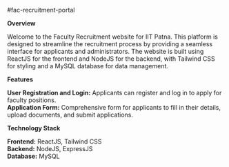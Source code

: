 #fac-recruitment-portal

**Overview** <br/>

Welcome to the Faculty Recruitment website for IIT Patna. This platform is designed to streamline the recruitment process by providing a seamless interface for applicants and administrators. The website is built using ReactJS for the frontend and NodeJS for the backend, with Tailwind CSS for styling and a MySQL database for data management. <br/>

**Features** <br/>

**User Registration and Login:** Applicants can register and log in to apply for faculty positions. <br/>
**Application Form:** Comprehensive form for applicants to fill in their details, upload documents, and submit applications. <br/>

**Technology Stack** <br/>

**Frontend:** ReactJS, Tailwind CSS <br/>
**Backend:** NodeJS, ExpressJS <br/>
**Database:** MySQL <br/>

